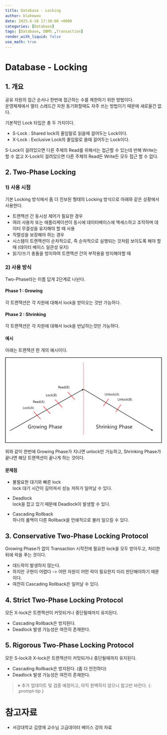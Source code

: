 ```yaml
---
title: Database - Locking
author: blakewoo
date: 2025-6-10 17:30:00 +0900
categories: [Database]
tags: [Database, DBMS ,Transaction]
render_with_liquid: false
use_math: true
---
```


# Database - Locking

## 1. 개요
공유 자원의 접근 순서나 한번에 접근하는 수를 제한하기 위한 방법이다.   
운영체제에서 멀티 스레드간 자원 동기화할때도 자주 쓰는 방법이기 때문에 새로울건 없다.

기본적인 Lock 타입은 총 두 가지이다.

- S-Lock : Shared lock의 줄임말로 읽을때 걸어두는 Lock이다.
- X-Lock : Exclusive Lock의 줄임말로 쓸때 걸어두는 Lock이다.

S-Lock이 걸려있으면 다른 주체의 Read를 위해서는 접근할 수 있는데 반해 Write는 할 수 없고
X-Lock이 걸려있으면 다른 주체의 Read든 Write든 모두 접근 할 수 없다.

## 2. Two-Phase Locking
### 1) 사용 시점
기본 Locking 방식에서 좀 더 진보된 형태의 Locking 방식으로 아래와 같은 상황에서 사용한다.

- 트랜잭션 간 동시성 제어가 필요한 경우
- 여러 사용자 또는 애플리케이션이 동시에 데이터베이스에 액세스하고 조작하며 데이터 무결성을 유지해야 할 때 사용
- 직렬성을 보장해야 하는 경우
- 시스템이 트랜잭션이 순차적으로, 즉 순차적으로 실행되는 것처럼 보이도록 해야 할 때 (데이터 베이스 일관성 유지)
- 읽기/쓰기 충돌을 방지하여 트랜잭션 간의 부작용을 방지해야할 때

### 2) 사용 방식
Two-Phase라는 이름 답게 2단계로 나뉜다.

#### Phase 1 : Growing
각 트랜잭션은 각 자원에 대해서 lock을 받아오는 것만 가능하다.

#### Phase 2 : Shrinking
각 트랜잭션은 각 자원에 대해서 lock을 반납하는것만 가능하다.

#### 예시
아래는 트랜잭션 한 개의 예시이다.

![img.png](/assets/blog/database/locking/img.png)

위와 같이 한번에 Growing Phase가 지나면 unlock만 가능하고, Shrinking Phase가 끝나면 해당 트랜잭션이 끝나게 하는 것이다.

#### 문제점
- 불필요한 대기와 빠른 lock    
  lock 대기 시간이 길어져서 성능 저하가 일어날 수 있다.

- Deadlock   
  lock을 잡고 있기 때문에 Deadlock이 발생할 수 있다.

- Cascading Rollback   
  하나의 롤백이 다른 Rollback을 언쇄적으로 불러 일으킬 수 있다.


## 3. Conservative Two-Phase Locking Protocol
Growing Phase가 없이 Transaction 시작전에 필요한 lock을 모두 받아두고, 처리한 뒤에 락을 푸는 것이다.

- 데드락이 발생하지 않는다.
- 하지만 구현이 어렵다 -> 어떤 자원이 어떤 락이 필요한지 미리 판단해야하기 때문이다.
- 여전히 Cascading Rollback은 일어날 수 있다.

## 4. Strict Two-Phase Locking Protocol
모든 X-lock은 트랜잭션이 커밋되거나 중단될때까지 유지된다.

- Cascading Rollback은 방지된다.
- Deadlock 발생 가능성은 여전히 존재한다.

## 5. Rigorous Two-Phase Locking Protocol
모든 S-lock과 X-lock은 트랜잭션이 커밋되거나 중단될때까지 유지된다.

- Cascading Rollback은 방지된다. (좀 더 안전하다)
- Deadlock 발생 가능성은 여전히 존재한다.

> ※ 추가 업데이트 및 검증 예정이고, 아직 완벽하지 않으니 참고만 바란다.
{: .prompt-tip }


# 참고자료
- 서강대학교 김영재 교수님 고급데이터 베이스 강의 자료

